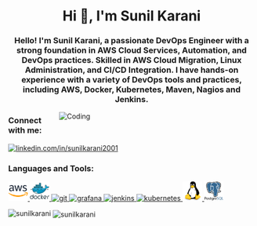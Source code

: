 <h1 align="center">Hi 👋, I'm Sunil Karani</h1>
<h3 align="center">Hello! I'm Sunil Karani, a passionate DevOps Engineer with a strong foundation in AWS Cloud Services, Automation, and DevOps practices. Skilled in AWS Cloud Migration, Linux Administration, and CI/CD Integration. I have hands-on experience with a variety of DevOps tools and practices, including AWS, Docker, Kubernetes, Maven, Nagios and Jenkins.</h3>
<img align="right" alt="Coding" width="400" src="https://proeffico.com/wp-content/uploads/2023/10/devOps-cloud-native-2.gif">
<h3 align="left">Connect with me:</h3>
<p align="left">
<a href="https://linkedin.com/in/linkedin.com/in/sunilkarani2001" target="blank"><img align="center" src="https://raw.githubusercontent.com/rahuldkjain/github-profile-readme-generator/master/src/images/icons/Social/linked-in-alt.svg" alt="linkedin.com/in/sunilkarani2001" height="30" width="40" /></a>
</p>

<h3 align="left">Languages and Tools:</h3>
<p align="left"> <a href="https://aws.amazon.com" target="_blank" rel="noreferrer"> <img src="https://raw.githubusercontent.com/devicons/devicon/master/icons/amazonwebservices/amazonwebservices-original-wordmark.svg" alt="aws" width="40" height="40"/> </a> <a href="https://www.docker.com/" target="_blank" rel="noreferrer"> <img src="https://raw.githubusercontent.com/devicons/devicon/master/icons/docker/docker-original-wordmark.svg" alt="docker" width="40" height="40"/> </a> <a href="https://git-scm.com/" target="_blank" rel="noreferrer"> <img src="https://www.vectorlogo.zone/logos/git-scm/git-scm-icon.svg" alt="git" width="40" height="40"/> </a> <a href="https://grafana.com" target="_blank" rel="noreferrer"> <img src="https://www.vectorlogo.zone/logos/grafana/grafana-icon.svg" alt="grafana" width="40" height="40"/> </a> <a href="https://www.jenkins.io" target="_blank" rel="noreferrer"> <img src="https://www.vectorlogo.zone/logos/jenkins/jenkins-icon.svg" alt="jenkins" width="40" height="40"/> </a> <a href="https://kubernetes.io" target="_blank" rel="noreferrer"> <img src="https://www.vectorlogo.zone/logos/kubernetes/kubernetes-icon.svg" alt="kubernetes" width="40" height="40"/> </a> <a href="https://www.linux.org/" target="_blank" rel="noreferrer"> <img src="https://raw.githubusercontent.com/devicons/devicon/master/icons/linux/linux-original.svg" alt="linux" width="40" height="40"/> </a> <a href="https://www.postgresql.org" target="_blank" rel="noreferrer"> <img src="https://raw.githubusercontent.com/devicons/devicon/master/icons/postgresql/postgresql-original-wordmark.svg" alt="postgresql" width="40" height="40"/> </a> </p>

<p><img align="left" src="https://github-readme-stats.vercel.app/api/top-langs?username=sunilkarani&show_icons=true&locale=en&layout=compact" alt="sunilkarani" /></p>

<p>&nbsp;<img align="center" src="https://github-readme-stats.vercel.app/api?username=sunilkarani&show_icons=true&locale=en" alt="sunilkarani" /></p>
